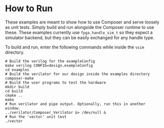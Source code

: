 # How to Run

These examples are meant to show how to use Composer and serve loosely
as unit tests.
Simply build and run alongside the Composer runtime to use these.
These examples currently use `fpga_handle_sim_t` so they expect a
simulator backend, but they can be easily exchanged for any handle type.

To build and run, enter the following commands while inside the `vsim`
directory.
```shell
# Build the verilog for the exampleConfig
make verilog CONFIG=design.exampleConfig
cd examples
# Build the verilator for our design inside the examples directory
composer-make
# Build the user programs to test the hardware
mkdir build
cd build
cmake ..
make
# Run verilator and pipe output. Optionally, run this in another window.
../verilator/Composer_Verilator &> /dev/null &
# Run the 'vector' unit test
./vector
```
